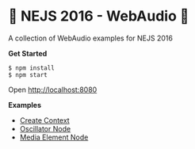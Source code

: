# 🤘 NEJS 2016 - WebAudio 🤘

A collection of WebAudio examples for NEJS 2016

**Get Started**

	$ npm install
	$ npm start

Open [http://localhost:8080](http://localhost:8080)

**Examples**

- [Create Context](create-context.html)
- [Oscillator Node](oscillator.html)
- [Media Element Node](media-element.html)
